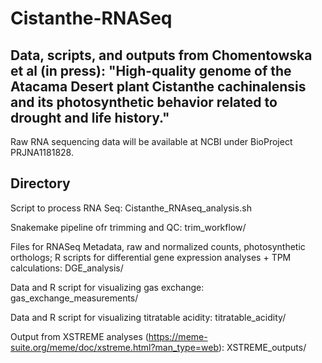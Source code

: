 # Cistanthe-RNASeq

## Data, scripts, and outputs from Chomentowska et al (in press): "High-quality genome of the Atacama Desert plant Cistanthe cachinalensis and its photosynthetic behavior related to drought and life history."

Raw RNA sequencing data will be available at NCBI under BioProject PRJNA1181828.


## Directory
Script to process RNA Seq: Cistanthe_RNAseq_analysis.sh

Snakemake pipeline ofr trimming and QC: trim_workflow/

Files for RNASeq Metadata, raw and normalized counts, photosynthetic orthologs; R scripts for differential gene expression analyses + TPM calculations: DGE_analysis/

Data and R script for visualizing gas exchange: gas_exchange_measurements/

Data and R script for visualizing titratable acidity: titratable_acidity/

Output from XSTREME analyses (https://meme-suite.org/meme/doc/xstreme.html?man_type=web): XSTREME_outputs/
